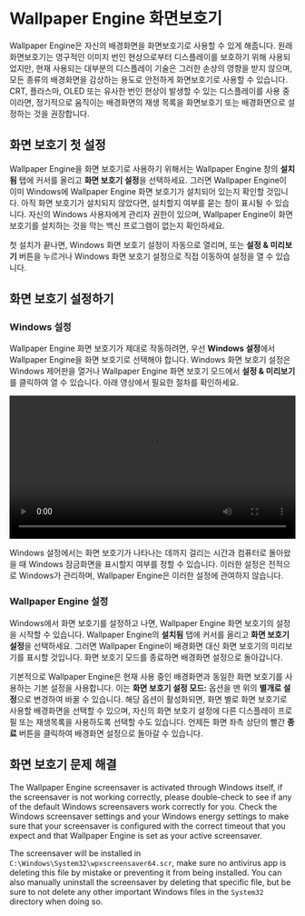 # Wallpaper Engine 화면보호기

Wallpaper Engine은 자신의 배경화면을 화면보호기로 사용할 수 있게 해줍니다. 원래 화면보호기는 영구적인 이미지 번인 현상으로부터 디스플레이를 보호하기 위해 사용되었지만, 현재 사용되는 대부분의 디스플레이 기술은 그러한 손상의 영향을 받지 않으며, 모든 종류의 배경화면을 감상하는 용도로 안전하게 화면보호기로 사용할 수 있습니다. CRT, 플라스마, OLED 또는 유사한 번인 현상이 발생할 수 있는 디스플레이를 사용 중이라면, 정기적으로 움직이는 배경화면의 재생 목록을 화면보호기 또는 배경화면으로 설정하는 것을 권장합니다.

## 화면 보호기 첫 설정

Wallpaper Engine을 화면 보호기로 사용하기 위해서는 Wallpaper Engine 창의 **설치됨** 탭에 커서를 올리고 **화면 보호기 설정**을 선택하세요. 그러면 Wallpaper Engine이 이미 Windows에 Wallpaper Engine 화면 보호기가 설치되어 있는지 확인할 것입니다. 아직 화면 보호기가 설치되지 않았다면, 설치할지 여부를 묻는 창이 표시될 수 있습니다. 자신의 Windows 사용자에게 관리자 권한이 있으며, Wallpaper Engine이 화면 보호기를 설치하는 것을 막는 백신 프로그램이 없는지 확인하세요.

첫 설치가 끝나면, Windows 화면 보호기 설정이 자동으로 열리며, 또는 **설정 & 미리보기** 버튼을 누르거나 Windows 화면 보호기 설정으로 직접 이동하여 설정을 열 수 있습니다.

## 화면 보호기 설정하기

### Windows 설정

Wallpaper Engine 화면 보호기가 제대로 작동하려면, 우선 **Windows 설정**에서 Wallpaper Engine을 화면 보호기로 선택해야 합니다. Windows 화면 보호기 설정은 Windows 제어판을 열거나 Wallpaper Engine 화면 보호기 모드에서 **설정 & 미리보기**를 클릭하여 열 수 있습니다. 아래 영상에서 필요한 절차를 확인하세요.

<video width="100%" controls autoplay loop>
  <source src="/videos/screensaver_setup.mp4" type="video/mp4">
  브라우저가 비디오 태그를 지원하지 않습니다.
</video>

Windows 설정에서는 화면 보호기가 나타나는 데까지 걸리는 시간과 컴퓨터로 돌아왔을 때 Windows 잠금화면을 표시할지 여부를 정할 수 있습니다. 이러한 설정은 전적으로 Windows가 관리하며, Wallpaper Engine은 이러한 설정에 관여하지 않습니다.

### Wallpaper Engine 설정

Windows에서 화면 보호기를 설정하고 나면, Wallpaper Engine 화면 보호기의 설정을 시작할 수 있습니다. Wallpaper Engine의 **설치됨** 탭에 커서를 올리고 **화면 보호기 설정**을 선택하세요. 그러면 Wallpaper Engine이 배경화면 대신 화면 보호기의 미리보기를 표시할 것입니다. 화면 보호기 모드를 종료하면 배경화면 설정으로 돌아갑니다.

기본적으로 Wallpaper Engine은 현재 사용 중인 배경화면과 동일한 화면 보호기를 사용하는 기본 설정을 사용합니다. 이는 **화면 보호기 설정 모드:** 옵션을 맨 위의 **별개로 설정**으로 변경하여 바꿀 수 있습니다. 해당 옵션이 활성화되면, 화면 별로 화면 보호기로 사용할 배경화면을 선택할 수 있으며, 자신의 화면 보호기 설정에 다른 디스플레이 프로필 또는 재생목록을 사용하도록 선택할 수도 있습니다. 언제든 화면 좌측 상단의 빨간 **종료** 버튼을 클릭하여 배경화면 설정으로 돌아갈 수 있습니다.

## 화면 보호기 문제 해결

The Wallpaper Engine screensaver is activated through Windows itself, if the screensaver is not working correctly, please double-check to see if any of the default Windows screensavers work correctly for you. Check the Windows screensaver settings and your Windows energy settings to make sure that your screensaver is configured with the correct timeout that you expect and that Wallpaper Engine is set as your active screensaver.

The screensaver will be installed in `C:\Windows\System32\wpxscreensaver64.scr`, make sure no antivirus app is deleting this file by mistake or preventing it from being installed. You can also manually uninstall the screensaver by deleting that specific file, but be sure to not delete any other important Windows files in the `System32` directory when doing so.